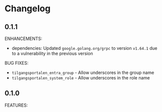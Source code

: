 # Changelog

## 0.1.1

ENHANCEMENTS:

- dependencies: Updated `google.golang.org/grpc` to version `v1.64.1` due to a
  vulnerability in the previous version

BUG FIXES:

- `tilgangsportalen_entra_group` - Allow underscores in the group name
- `tilgangsportalen_system_role` - Allow underscores in the role name

## 0.1.0

FEATURES:
